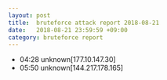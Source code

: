 ```yaml
---
layout: post
title:  bruteforce attack report 2018-08-21
date:   2018-08-21 23:59:59 +09:00
category: bruteforce report
---
```


* 04:28 unknown[177.10.147.30]
* 05:50 unknown[144.217.178.165]
